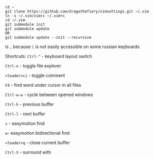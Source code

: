 ```
cd ~
git clone https://github.com/dragothefiery/vimsettings.git ~/.vim
ln -s ~/.vim/vimrc ~/.vimrc
cd ~/.vim
git submodule init
git submodule update
OR
git submodule update --init --recursive
```

<leader> is `,` because `\` is not easily accessible on some russian keyboards

Shortcuts:
`Ctrl-^` - keyboard layout switch

`Ctrl-n` - toggle file explorer

`<leader>ci` - toggle comment

`F4` - find word under cursor in all files

`Ctrl-w-w` - cycle between opened windows

`Ctrl-h` - previous buffer

`Ctrl-l` - next buffer

`s` - easymotion find

`w`- easymotion bidirectional find

`<leader>q` - close current buffer

`Ctrl-S` - surround with
